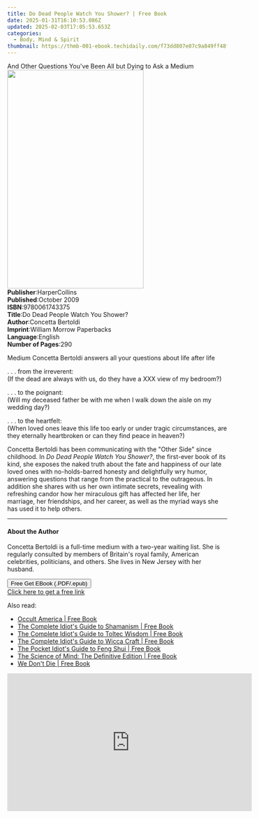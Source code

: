 ```yaml
---
title: Do Dead People Watch You Shower? | Free Book
date: 2025-01-31T16:10:53.086Z
updated: 2025-02-03T17:05:53.653Z
categories:
  - Body, Mind & Spirit
thumbnail: https://thmb-001-ebook.techidaily.com/f73dd807e07c9a849ff48fd15a1bb7b891c171ff7bb51dd4fb425fcf9a6fe981.jpg
---
```

<main id="book-container">
  <div class="flex flex-col">
    <div class="book-brief flex-1 py-6 px-4 sm:p-6 md:py-10 md:px-8">
      <!-- brief-->
      <div class="book-brief-main">
        And Other Questions You've Been All but Dying to Ask a Medium
      </div>
    </div>
    <div
      class="book-meta-info flex-1 grid gap-4 col-start-1 col-end-3 row-start-1 sm:mb-6 sm:grid-cols-4 lg:gap-6 lg:col-start-2 lg:row-end-6 lg:row-span-6 lg:mb-0"
    >
      <div
        class="book-meta-info-left place-content-center mt-4 p-4 text-sm leading-6 col-start-2 col-span-2 dark:text-slate-400"
      >
        <img
          class="w-full h-500 object-cover rounded-lg sm:h-255 sm:col-span-2 lg:col-span-full"
          src="https://img-001-ebook.techidaily.com/49b5eebac44acecb3dbbb33cb0c1bb1939cff738441506aadd204367af4798c8.jpg"
          alt=""
          width="312"
          height="500"
        />
      </div>
      <div
        class="book-meta-info-right mt-2 col-start-1 row-start-2 col-span-3 self-center"
      >
        <!-- meta data  -->
        <div class="flex flex-col px-4 md:px-8">
          <div class="flex-1">
            <strong>Publisher</strong>:<span class="px-2">HarperCollins</span>
          </div>
          <div class="flex-1">
            <strong>Published</strong>:<span class="px-2">October 2009</span>
          </div>
          <div class="flex-1">
            <strong>ISBN</strong>:<span class="px-2">9780061743375</span>
          </div>
          <div class="flex-1">
            <strong>Title</strong>:<span class="px-2"
              >Do Dead People Watch You Shower?</span
            >
          </div>
          <div class="flex-1">
            <strong>Author</strong>:<span class="px-2">Concetta Bertoldi</span>
          </div>
          <div class="flex-1">
            <strong>Imprint</strong>:<span class="px-2"
              >William Morrow Paperbacks</span
            >
          </div>
          <div class="flex-1">
            <strong>Language</strong>:<span class="px-2">English</span>
          </div>
          <div class="flex-1">
            <strong>Number of Pages</strong>:<span class="px-2">290</span>
          </div>
        </div>
      </div>
    </div>
    <div class="book-description flex-1 py-6 px-4 sm:p-6 md:py-10 md:px-8">
      <div class="book-description-main">
        <div accordion-content="" id="description">
          <p>
            Medium Concetta Bertoldi answers all your questions about life after
            life
          </p>
          <p>
            . . . from the irreverent: <br />(If the dead are always with us, do
            they have a XXX view of my bedroom?)
          </p>
          <p>
            . . . to the poignant: <br />(Will my deceased father be with me
            when I walk down the aisle on my wedding day?)
          </p>
          <p>
            . . . to the heartfelt: <br />(When loved ones leave this life too
            early or under tragic circumstances, are they eternally heartbroken
            or can they find peace in heaven?)
          </p>
          <p>
            Concetta Bertoldi has been communicating with the "Other Side" since
            childhood. In <i>Do Dead People Watch You Shower?</i>, the
            first-ever book of its kind, she exposes the naked truth about the
            fate and happiness of our late loved ones with no-holds-barred
            honesty and delightfully wry humor, answering questions that range
            from the practical to the outrageous. In addition she shares with us
            her own intimate secrets, revealing with refreshing candor how her
            miraculous gift has affected her life, her marriage, her
            friendships, and her career, as well as the myriad ways she has used
            it to help others.
          </p>
        </div>
        <div class="accordion-fader"></div>
      </div>
    </div>
    <div class="book-excerpts flex-1 py-6 px-4 sm:p-6 md:py-10 md:px-8">
      <!-- excerpts-->
      <div class="book-excerpts-main">
        <hr />
        <h4 class="placeholder placeholder-heading">
          <span>About the Author</span>
        </h4>
        <p></p>
        <p>
          Concetta Bertoldi is a full-time medium with a two-year waiting list.
          She is regularly consulted by members of Britain's royal family,
          American celebrities, politicians, and others. She lives in New Jersey
          with her husband.
        </p>
        <p></p>
      </div>
    </div>
    <div
      class="book-about-author flex-1 py-6 px-4 sm:p-6 md:py-10 md:px-8"
    ></div>
    <div class="book-free-get flex-1 py-6 px-4 sm:p-6 md:py-10 md:px-8">
      <button
        id="btn-free-get"
        class="bg-blue-500 hover:bg-blue-700 text-white font-bold py-2 px-4 rounded"
      >
        Free Get EBook (.PDF/.epub)
      </button>
      <div id="countdown-display" class="px-2 text-lg mt-2"></div>
      <a
        id="free-link"
        class="hidden bg-blue-500 hover:bg-blue-700 text-white font-bold py-2 px-4 rounded"
        href="https://www.ebooks.com/en-us/book/211330707/do-dead-people-watch-you-shower/concetta-bertoldi/"
        target="_blank"
        >Click here to get a free link</a
      >
    </div>
    <script>
      let countdownTime = 0;
      let countdownInterval = null;
      document
        .getElementById('btn-free-get')
        .addEventListener('click', startCountdown);
      function startCountdown() {
        countdownTime = new Date().getTime() + 60000 * 3;
        countdownInterval = setInterval(updateCountdown, 1000);
        document.getElementById('btn-free-get').disabled = true;
        document
          .getElementById('btn-free-get')
          .classList.add('bg-gray-500', 'cursor-not-allowed');
      }
      function updateCountdown() {
        let currentTime = new Date().getTime();
        let timeLeft = countdownTime - currentTime;
        let secondsLeft = Math.floor(timeLeft / 1000);
        document.getElementById('countdown-display').innerHTML =
          `Remaining time: ${secondsLeft} seconds.`;
        if (secondsLeft <= 0) {
          clearInterval(countdownInterval);
          document.getElementById('btn-free-get').classList.add('hidden');
          document.getElementById('free-link').classList.remove('hidden');
          document.getElementById('countdown-display').innerHTML = '';
        }
      }
    </script>
  </div>
</main>

<ins class="adsbygoogle"
      style="display:block"
      data-ad-client="ca-pub-7571918770474297"
      data-ad-slot="8358498916"
      data-ad-format="auto"
      data-full-width-responsive="true"></ins>
    

<span class="atpl-alsoreadstyle">Also read:</span>
<div><ul>
<li><a href="https://novels-ebooks.techidaily.com/414679-9780553906981-occult-america/"><u>Occult America | Free Book</u></a></li>
<li><a href="https://novels-ebooks.techidaily.com/412136-9781440695780-the-complete-idiots-guide-to-shamanism/"><u>The Complete Idiot's Guide to Shamanism | Free Book</u></a></li>
<li><a href="https://novels-ebooks.techidaily.com/412154-9781440696534-the-complete-idiots-guide-to-toltec-wisdom/"><u>The Complete Idiot's Guide to Toltec Wisdom | Free Book</u></a></li>
<li><a href="https://novels-ebooks.techidaily.com/412159-9781440696268-the-complete-idiots-guide-to-wicca-craft/"><u>The Complete Idiot's Guide to Wicca Craft | Free Book</u></a></li>
<li><a href="https://novels-ebooks.techidaily.com/412234-9781440696220-the-pocket-idiots-guide-to-feng-shui/"><u>The Pocket Idiot's Guide to Feng Shui | Free Book</u></a></li>
<li><a href="https://novels-ebooks.techidaily.com/412260-9781440674259-the-science-of-mind-the-definitive-edition/"><u>The Science of Mind: The Definitive Edition | Free Book</u></a></li>
<li><a href="https://novels-ebooks.techidaily.com/412324-9781440674440-we-dont-die/"><u>We Don't Die | Free Book</u></a></li>
</ul></div>

<!-- affiliate ads begin -->
<iframe width="560" height="315" src="https://www.youtube.com/embed/58KlTPHv8dU?si=7ICagyNgrao7OkVO" title="YouTube video player" frameborder="0" allow="accelerometer; autoplay; clipboard-write; encrypted-media; gyroscope; picture-in-picture; web-share" referrerpolicy="strict-origin-when-cross-origin" allowfullscreen></iframe>
<!-- affiliate ads end -->

